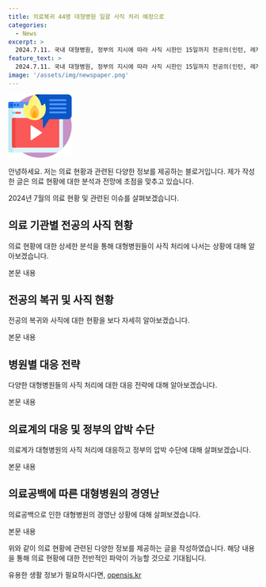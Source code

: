 ```yaml
---
title: 의료복귀 44명 대형병원 일괄 사직 처리 예정으로
categories:
  - News
excerpt: >
  2024.7.11. 국내 대형병원, 정부의 지시에 따라 사직 시한인 15일까지 전공의(인턴, 레지던트) 대부분이 사직 또는 복귀 의사를 밝히지 않아 일괄 사직 처리에 돌입했다. 5대 대형병원과 가톨릭중앙의료원은 전공의들에게 사직 합의서를 발송하고, 병원들은 정부의 압박 속에서 사직 처리를 결정하고 있다. 정부는 결원 규모가 확정되면 하반기 전공의 모집에 착수할 예정이지만 의료공백 우려가 나오는 가운데 이에 대한 해결책 모색이 필요하다. 대형병원의 경영난으로는 순천향대 천안병원이 일시적으로 응급실 운영을 중단하고, 충남대병원이 재정 문제를 겪고 있다.
feature_text: >
  2024.7.11. 국내 대형병원, 정부의 지시에 따라 사직 시한인 15일까지 전공의(인턴, 레지던트) 대부분이 사직 또는 복귀 의사를 밝히지 않아 일괄 사직 처리에 돌입했다. 5대 대형병원과 가톨릭중앙의료원은 전공의들에게 사직 합의서를 발송하고, 병원들은 정부의 압박 속에서 사직 처리를 결정하고 있다. 정부는 결원 규모가 확정되면 하반기 전공의 모집에 착수할 예정이지만 의료공백 우려가 나오는 가운데 이에 대한 해결책 모색이 필요하다. 대형병원의 경영난으로는 순천향대 천안병원이 일시적으로 응급실 운영을 중단하고, 충남대병원이 재정 문제를 겪고 있다.
image: '/assets/img/newspaper.png'
---
```


<p><img src="/assets/img/news.png" alt="rentncar 속보" /></p>

<p>안녕하세요. 저는 의료 현황과 관련된 다양한 정보를 제공하는 블로거입니다. 제가 작성한 글은 의료 현황에 대한 분석과 전망에 초점을 맞추고 있습니다.</p>

<p>2024년 7월의 의료 현황 및 관련된 이슈를 살펴보겠습니다.</p>

<h2 data-ke-size="size26">의료 기관별 전공의 사직 현황</h2>

<p>의료 현황에 대한 상세한 분석을 통해 대형병원들이 사직 처리에 나서는 상황에 대해 알아보겠습니다.</p>

<p>본문 내용</p>

<h2 data-ke-size="size26">전공의 복귀 및 사직 현황</h2>

<p>전공의 복귀와 사직에 대한 현황을 보다 자세히 알아보겠습니다.</p>

<p>본문 내용</p>

<h2 data-ke-size="size26">병원별 대응 전략</h2>

<p>다양한 대형병원들의 사직 처리에 대한 대응 전략에 대해 알아보겠습니다.</p>

<p>본문 내용</p>

<h2 data-ke-size="size26">의료계의 대응 및 정부의 압박 수단</h2>

<p>의료계가 대형병원의 사직 처리에 대응하고 정부의 압박 수단에 대해 살펴보겠습니다.</p>

<p>본문 내용</p>

<h2 data-ke-size="size26">의료공백에 따른 대형병원의 경영난</h2>

<p>의료공백으로 인한 대형병원의 경영난 상황에 대해 살펴보겠습니다.</p>

<p>본문 내용</p>

<p>위와 같이 의료 현황에 관련된 다양한 정보를 제공하는 글을 작성하였습니다. 해당 내용을 통해 의료 현황에 대한 전반적인 파악이 가능할 것으로 기대됩니다.</p>
유용한 생활 정보가 필요하시다면, <a href="https://opensis.kr" rel="dofollow">opensis.kr</a>


